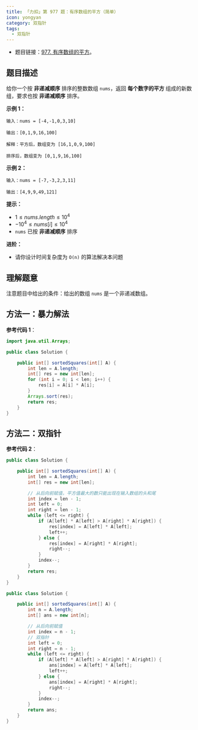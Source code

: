 ```yaml
---
title: 「力扣」第 977 题：有序数组的平方（简单）
icon: yongyan
category: 双指针
tags:
  - 双指针
---
```


+ 题目链接：[977. 有序数组的平方](https://leetcode-cn.com/problems/squares-of-a-sorted-array/)。

## 题目描述

给你一个按 **非递减顺序** 排序的整数数组 `nums`，返回 **每个数字的平方** 组成的新数组，要求也按 **非递减顺序** 排序。

**示例 1：**

```
输入：nums = [-4,-1,0,3,10]

输出：[0,1,9,16,100]

解释：平方后，数组变为 [16,1,0,9,100]

排序后，数组变为 [0,1,9,16,100]
```

**示例 2：**

```
输入：nums = [-7,-3,2,3,11]

输出：[4,9,9,49,121]
```

**提示：**

- $1 \le nums.length \le 10^4$
- $-10^4 \le nums[i] \le 10^4$
- `nums` 已按 **非递减顺序** 排序

**进阶：**

- 请你设计时间复杂度为 `O(n)` 的算法解决本问题

## 理解题意

注意题目中给出的条件：给出的数组 `nums` 是一个非递减数组。

## 方法一：暴力解法

**参考代码 1**：

```Java []
import java.util.Arrays;

public class Solution {

    public int[] sortedSquares(int[] A) {
        int len = A.length;
        int[] res = new int[len];
        for (int i = 0; i < len; i++) {
            res[i] = A[i] * A[i];
        }
        Arrays.sort(res);
        return res;
    }
}
```

## 方法二：双指针

**参考代码 2**：

```java
public class Solution {

    public int[] sortedSquares(int[] A) {
        int len = A.length;
        int[] res = new int[len];

        // 从后向前赋值，平方值最大的数只能出现在输入数组的头和尾
        int index = len - 1;
        int left = 0;
        int right = len - 1;
        while (left <= right) {
            if (A[left] * A[left] > A[right] * A[right]) {
                res[index] = A[left] * A[left];
                left++;
            } else {
                res[index] = A[right] * A[right];
                right--;
            }
            index--;
        }
        return res;
    }
}
```



```Java []
public class Solution {

    public int[] sortedSquares(int[] A) {
        int n = A.length;
        int[] ans = new int[n];

        // 从后向前赋值
        int index = n - 1;
        // 双指针
        int left = 0;
        int right = n - 1;
        while (left <= right) {
            if (A[left] * A[left] > A[right] * A[right]) {
                ans[index] = A[left] * A[left];
                left++;
            } else {
                ans[index] = A[right] * A[right];
                right--;
            }
            index--;
        }
        return ans;
    }
}
```
